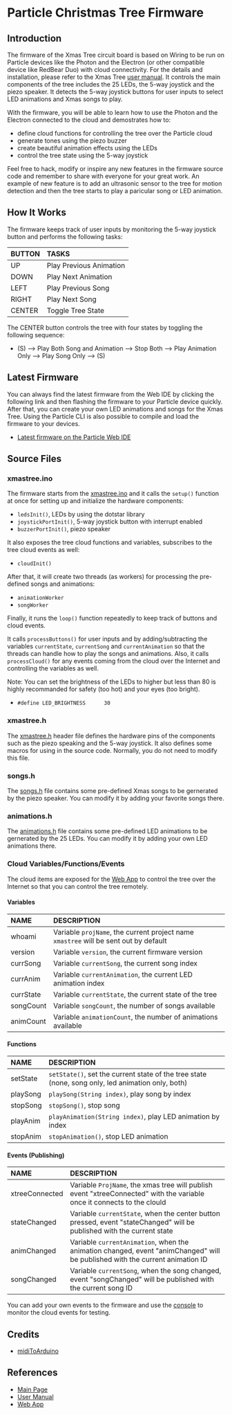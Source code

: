 # Particle Christmas Tree Firmware

## Introduction

The firmware of the Xmas Tree circuit board is based on Wiring to be run on Particle devices like the Photon and the Electron (or other compatible device like RedBear Duo) with cloud connectivity. For the details and installation, please refer to the Xmas Tree [user manual](/README.md). It controls the main components of the tree includes the 25 LEDs, the 5-way joystick and the piezo speaker. It detects the 5-way joystick buttons for user inputs to select LED animations and Xmas songs to play.

With the firmware, you will be able to learn how to use the Photon and the Electron connected to the cloud and demostrates how to:

* define cloud functions for controlling the tree over the Particle cloud
* generate tones using the piezo buzzer
* create beautiful animation effects using the LEDs
* control the tree state using the 5-way joystick

Feel free to hack, modify or inspire any new features in the firmware source code and remember to share with everyone for your great work. An example of new feature is to add an ultrasonic sensor to the tree for motion detection and then the tree starts to play a paricular song or LED animation.

## How It Works

The firmware keeps track of user inputs by monitoring the 5-way joystick button and performs the following tasks:

|BUTTON|TASKS|
|:---  |:--- |
|UP    |Play Previous Animation| 
|DOWN  |Play Next Animation|
|LEFT  |Play Previous Song|
|RIGHT |Play Next Song|
|CENTER|Toggle Tree State|

The CENTER button controls the tree with four states by toggling the following sequence:

*	(S) --> Play Both Song and Animation --> Stop Both --> Play Animation Only --> Play Song Only --> (S) 

## Latest Firmware

You can always find the latest firmware from the Web IDE by clicking the following link and then flashing the firmware to your Particle device quickly. After that, you can create your own LED animations and songs for the Xmas Tree. Using the Particle CLI is also possible to compile and load the firmware to your devices.

* [Latest firmware on the Particle Web IDE](https://go.particle.io/shared_apps/5a2ad3e7597791b71b0010e2)

## Source Files

### xmastree.ino

The firmware starts from the [xmastree.ino](/src/firmware/xmastree.ino) and it calls the `setup()` function at once for setting up and initialize the hardware components:

* `ledsInit()`, LEDs by using the dotstar library
* `joystickPortInit()`, 5-way joystick button with interrupt enabled
* `buzzerPortInit()`, piezo speaker

It also exposes the tree cloud functions and variables, subscribes to the tree cloud events as well:

* `cloudInit()`

After that, it will create two threads (as workers) for processing the pre-defined songs and animations:

* `animationWorker`
* `songWorker`
  
Finally, it runs the `loop()` function repeatedly to keep track of buttons and cloud events.

It calls `processButtons()` for user inputs and by adding/subtracting the variables `currentState`, `currentSong` and `currentAnimation` so that the threads can handle how to play the songs and animations. Also, it calls `processCloud()` for any events coming from the cloud over the Internet and controlling the variables as well.

Note: You can set the brightness of the LEDs to higher but less than 80 is highly recommanded for safety (too hot) and your eyes (too bright).
 
* `#define LED_BRIGHTNESS      30` 

### xmastree.h

The [xmastree.h](/src/firmware/xmastree.h) header file defines the hardware pins of the components such as the piezo speaking and the 5-way joystick. It also defines some macros for using in the source code. Normally, you do not need to modify this file.  

### songs.h

The [songs.h](/src/firmware/songs.h) file contains some pre-defined Xmas songs to be gernerated by the piezo speaker. You can modify it by adding your favorite songs there.

### animations.h

The [animations.h](/src/firmware/animations.h) file contains some pre-defined LED animations to be gernerated by the 25 LEDs. You can modify it by adding your own LED animations there.

### Cloud Variables/Functions/Events

The cloud items are exposed for the [Web App](https://spark.github.io/xmastree) to control the tree over the Internet so that you can control the tree remotely.

#### Variables

|NAME     |DESCRIPTION |
|:---     |:--- |
|whoami   |Variable `projName`, the current project name `xmastree` will be sent out by default|
|version  |Variable `version`, the current firmware version |
|currSong |Variable `currentSong`, the current song index |
|currAnim |Variable `currentAnimation`, the current LED animation index |
|currState|Variable `currentState`, the current state of the tree |
|songCount|Variable `songCount`, the number of songs available |
|animCount|Variable `animationCount`, the number of animations available |

#### Functions
 
|NAME     |DESCRIPTION |
|:---     |:--- |
|setState |`setState()`, set the current state of the tree state (none, song only, led animation only, both)|
|playSong |`playSong(String index)`, play song by index|
|stopSong |`stopSong()`, stop song|
|playAnim |`playAnimation(String index)`, play LED animation by index|
|stopAnim |`stopAnimation()`, stop LED animation|

#### Events (Publishing)

|NAME           |DESCRIPTION |
|:---           |:--- |
|xtreeConnected |Variable `ProjName`, the xmas tree will publish event "xtreeConnected" with the variable once it connects to the clould |
|stateChanged   |Variable `currentState`, when the center button pressed, event "stateChanged" will be published with the current state|
|animChanged    |Variable `currentAnimation`, when the animation changed, event "animChanged" will be published with the current animation ID|
|songChanged    |Variable `currentSong`, when the song changed, event "songChanged" will be published with the current song ID|

You can add your own events to the firmware and use the [console](https://console.particle.io/events) to monitor the cloud events for testing.

## Credits

* [midiToArduino](https://www.extramaster.net/tools/midiToArduino/)

## References

* [Main Page](https://github.com/spark/xmastree)
* [User Manual](/README.md)
* [Web App](https://spark.github.io/xmastree)
